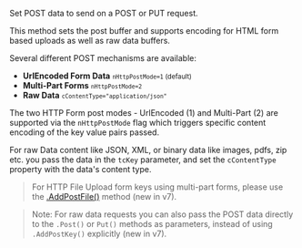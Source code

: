 ﻿Set POST data to send on a POST or PUT request. 

This method sets the post buffer and supports encoding for HTML form based uploads as well as raw data buffers.

Several different POST mechanisms are available:

* **UrlEncoded Form Data** <small>`nHttpPostMode=1` (default)</small>
* **Multi-Part Forms**	<small>`nHttpPostMode=2`</small>
* **Raw Data** <small> `cContentType="application/json"`</small>

The two HTTP Form post modes - UrlEncoded (1) and Multi-Part (2) are supported via the `nHttpPostMode` flag which triggers specific content encoding of the key value pairs passed.

For raw Data content like JSON, XML, or binary data like images, pdfs, zip etc. you pass the data in the `tcKey` parameter, and set the `cContentType` property with the data's content type.

> For HTTP File Upload form keys using multi-part forms, please use the [.AddPostFile()](VFPS://Topic/_0JJ1AFXK3) method (new in v7).

> Note: For raw data requests you can also pass the POST data directly to the `.Post()` or `Put()` methods as parameters, instead of using `.AddPostKey()` explicitly (new in v7).